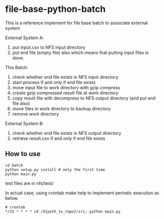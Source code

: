 # file-base-python-batch

This is a reference implement for file base batch to associate external system.

External System A:
1. put input.csv to NFS input directory
2. put end file (empty file) also which means that putting input files is done. 

This Batch:
1. check whether end file exists in NFS input directory
2. start process if and only if end file exists
3. move input file to work directory with gzip compress
4. create gzip compressed result file at work directory
5. copy result file with decompress to NFS output directory (and put end file also)  
6. move files in work directory to backup directory
7. remove work directory

External System B:
1. check whether end file exists in NFS output directory
2. retrieve result.csv if and only if end file exists

## How to use

```commandline
cd batch
python setup.py install # only the first time
python main.py
```

test files are in nfs/test/

In actual case, using crontab make help to implement periodic execution as below. 

```shell
# crontab
*/15 * * * * cd /${path_to_repo}/src; python main.py
```